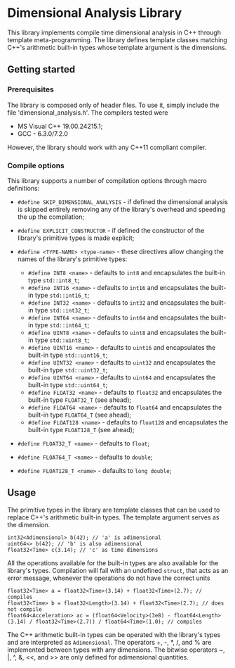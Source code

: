 # Dimensional Analysis Library

This library implements compile time dimensional analysis in C++ through template meta-programming. The library defines template classes matching C++'s arithmetic built-in types whose template argument is the dimensions.

## Getting started

### Prerequisites

The library is composed only of header files. To use it, simply include the file 'dimensional_analysis.h'. The compilers tested were

* MS Visual C++ 19.00.24215.1;
* GCC - 6.3.0/7.2.0

However, the library should work with any C++11 compliant compiler.

### Compile options

This library supports a number of compilation options through macro definitions:

* `#define SKIP_DIMENSIONAL_ANALYSIS` - if defined the dimensional analysis is skipped entirely removing any of the library's overhead and speeding the up the compilation;
* `#define EXPLICIT_CONSTRUCTOR` - if defined the constructor of the library's primitive types is made explicit;

* `#define <TYPE-NAME> <type-name>` - these directives allow changing the names of the library's primitive types:
  - `#define INT8 <name>` - defaults to `int8` and encapsulates the built-in type `std::int8_t`;
  - `#define INT16 <name>` - defaults to `int16` and encapsulates the built-in type `std::int16_t`;
  - `#define INT32 <name>` - defaults to `int32` and encapsulates the built-in type `std::int32_t`;
  - `#define INT64 <name>` - defaults to `int64` and encapsulates the built-in type `std::int64_t`;
  - `#define UINT8 <name>` - defaults to `uint8` and encapsulates the built-in type `std::uint8_t`;
  - `#define UINT16 <name>` - defaults to `uint16` and encapsulates the built-in type `std::uint16_t`;
  - `#define UINT32 <name>` - defaults to `uint32` and encapsulates the built-in type `std::uint32_t`;
  - `#define UINT64 <name>` - defaults to `uint64` and encapsulates the built-in type `std::uint64_t`;
  - `#define FLOAT32 <name>` - defaults to `float32` and encapsulates the built-in type `FLOAT32_T` (see ahead);
  - `#define FLOAT64 <name>` - defaults to `float64` and encapsulates the built-in type `FLOAT64_T` (see ahead);
  - `#define FLOAT128 <name>` - defaults to `float128` and encapsulates the built-in type `FLOAT128_T` (see ahead);

* `#define FLOAT32_T <name>` - defaults to `float`;
* `#define FLOAT64_T <name>` - defaults to `double`;
* `#define FLOAT128_T <name>` - defaults to `long double`;


## Usage

The primitive types in the library are template classes that can be used to replace C++'s arithmetic built-in types. The template argument serves as the dimension.

```
int32<Adimensional> b(42); // 'a' is adimensional
uint64<> b(42); // 'b' is also adimensional
float32<Time> c(3.14); // 'c' as time dimensions
```

All the operations available for the built-in types are also available for the library's types. Compilation will fail with an undefined `struct`, that acts as an error message, whenever the operations do not have the correct units

```
float32<Time> a = float32<Time>(3.14) + float32<Time>(2.7); // compiles
float32<Time> b = float32<Length>(3.14) + float32<Time>(2.7); // does not compile
float64<Acceleration> ac = (float64<Velocity>(3e8) - float64<Length>(3.14) / float32<Time>(2.7)) / float64<Time>(1.0); // compiles
```

The C++ arithmetic built-in types can be operated with the library's types and are interpreted as `Adimensional`.
The operators +, -, *, /, and % are implemented between types with any dimensions. The bitwise operators ~, |, ^, &, <<, and >> are only defined for adimensional quantities.


